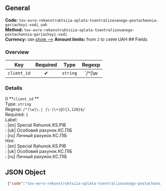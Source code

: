 ## General 
**Code:** `tov-evro-rekonstruktsiia-oplata-tsentralizovanogo-postachannia-gariachoyi-vodi_uah`  
**Method:** `tov-evro-rekonstruktsiia-oplata-tsentralizovanogo-postachannia-gariachoyi-vodi`  
**Currency:** `UAH` [show -->]() 
**Amount limits:** from `2`  to `14999`  UAH ## Fields 
### Overview 
|Key|Required|Type|Regexp| 
|:---:|:---:|:---:|:---:| 
|`client_id` |✔ |`string` |`/^(\w|\.| |\-|\+|@){1,128}$/` | 
 
### Details 
0 **`client_id` **  
Type: `string`  
Regexp: `/^(\w|\.| |\-|\+|@){1,128}$/`  
Required: `1`  
Label:  
: [en] Special Rahunok.KS.PIB  
: [uk] Особовий рахунок.КС.ПIБ  
: [ru] Личный рахунок.КС.ПIБ  
Hint:  
: [en] Special Rahunok.KS.PIB  
: [uk] Особовий рахунок.КС.ПIБ  
: [ru] Личный рахунок.КС.ПIБ  
## JSON Object 
```json
 {"code":"tov-evro-rekonstruktsiia-oplata-tsentralizovanogo-postachannia-gariachoyi-vodi_uah","method":"tov-evro-rekonstruktsiia-oplata-tsentralizovanogo-postachannia-gariachoyi-vodi","currency":"UAH","fields":[{"key":"client_id","type":"string","label":{"en":"Special Rahunok.KS.PIB","uk":"\u041e\u0441\u043e\u0431\u043e\u0432\u0438\u0439 \u0440\u0430\u0445\u0443\u043d\u043e\u043a.\u041a\u0421.\u041fI\u0411","ru":"\u041b\u0438\u0447\u043d\u044b\u0439 \u0440\u0430\u0445\u0443\u043d\u043e\u043a.\u041a\u0421.\u041fI\u0411"},"regexp":"\/^(\\w|\\.| |\\-|\\+|@){1,128}$\/","required":true,"position":1,"hint":{"en":"Special Rahunok.KS.PIB","uk":"\u041e\u0441\u043e\u0431\u043e\u0432\u0438\u0439 \u0440\u0430\u0445\u0443\u043d\u043e\u043a.\u041a\u0421.\u041fI\u0411","ru":"\u041b\u0438\u0447\u043d\u044b\u0439 \u0440\u0430\u0445\u0443\u043d\u043e\u043a.\u041a\u0421.\u041fI\u0411"},"example":"132465.1223.\u0418\u0432\u0430\u043d\u043e\u0432 \u0410 \u0410"}],"amount_min":2,"amount_max":14999}```  
